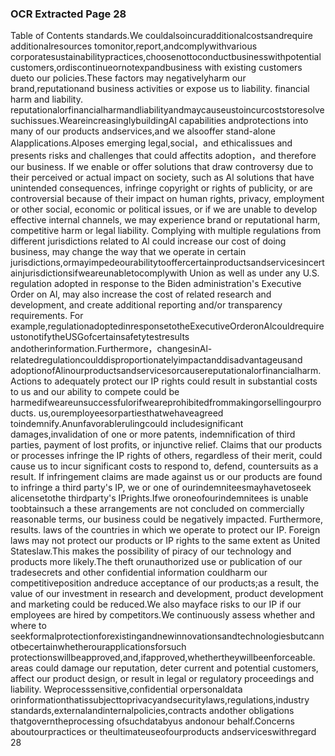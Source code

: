 ### OCR Extracted Page 28

Table of Contents
standards.We couldalsoincuradditionalcostsandrequire additionalresources tomonitor,report,andcomplywithvarious
corporatesustainabilitypractices,choosenottoconductbusinesswithpotentialcustomers,ordiscontinueornotexpandbusiness
with existing customers dueto our policies.These factors may negativelyharm our brand,reputationand business activities or
expose us to liability.
financial harm and liability.
reputationalorfinancialharmandliabilityandmaycauseustoincurcoststoresolvesuchissues.WeareincreasinglybuildingAl
capabilities andprotections into many of our products andservices,and we alsooffer stand-alone Alapplications.Alposes
emerging legal,social，and ethicalissues and presents risks and challenges that could affectits adoption，and therefore our
business. If we enable or offer solutions that draw controversy due to their perceived or actual impact on society, such as Al
solutions that have unintended consequences, infringe copyright or rights of publicity, or are controversial because of their impact on
human rights, privacy, employment or other social, economic or political issues, or if we are unable to develop effective internal
channels, we may experience brand or reputational harm, competitive harm or legal liability. Complying with multiple regulations
from different jurisdictions related to Al could increase our cost of doing business, may change the way that we operate in certain
jurisdictions,ormayimpedeourabilitytooffercertainproductsandservicesincertainjurisdictionsifweareunabletocomplywith
Union as well as under any U.S. regulation adopted in response to the Biden administration's Executive Order on Al, may also
increase the cost of related research and development, and create additional reporting and/or transparency requirements. For
example,regulationadoptedinresponsetotheExecutiveOrderonAlcouldrequireustonotifytheUSGofcertainsafetytestresults
andotherinformation.Furthermore，changesinAl-relatedregulationcoulddisproportionatelyimpactanddisadvantageusand
adoptionofAlinourproductsandservicesorcausereputationalorfinancialharm.
Actions to adequately protect our IP rights could result in substantial costs to us and our ability to compete could be
harmedifweareunsuccessfulorifweareprohibitedfrommakingorsellingourproducts.
us,ouremployeesorpartiesthatwehaveagreed toindemnify.Anunfavorablerulingcould includesignificant damages,invalidation
of one or more patents, indemnification of third parties, payment of lost profits, or injunctive relief. Claims that our products or
processes infringe the IP rights of others, regardless of their merit, could cause us to incur significant costs to respond to, defend,
countersuits as a result. If infringement claims are made against us or our products are found to infringe a third party's IP, we or one
of ourindemniteesmayhavetoseek alicensetothe thirdparty's IPrights.Ifwe oroneofourindemnitees is unable toobtainsuch a
these arrangements are not concluded on commercially reasonable terms, our business could be negatively impacted. Furthermore,
results.
laws of the countries in which we operate to protect our IP. Foreign laws may not protect our products or IP rights to the same extent
as United Stateslaw.This makes the possibility of piracy of our technology and products more likely.The theft orunauthorized use
or publication of our tradesecrets and other confidential information couldharm our competitiveposition andreduce acceptance of
our products;as a result, the value of our investment in research and development, product development and marketing could be
reduced.We also mayface risks to our IP if our employees are hired by competitors.We continuously assess whether and where to
seekformalprotectionforexistingandnewinnovationsandtechnologiesbutcannotbecertainwhetherourapplicationsforsuch
protectionswillbeapproved,and,ifapproved,whethertheywillbeenforceable.
areas could damage our reputation, deter current and potential customers, affect our product design, or result in legal or
regulatory proceedings and liability.
Weprocesssensitive,confidential orpersonaldata orinformationthatissubjecttoprivacyandsecuritylaws,regulations,industry
standards,externalandinternalpolicies,contracts andother obligations thatgoverntheprocessing ofsuchdatabyus andonour
behalf.Concerns aboutourpractices or theultimateuseofourproducts andserviceswithregard
28